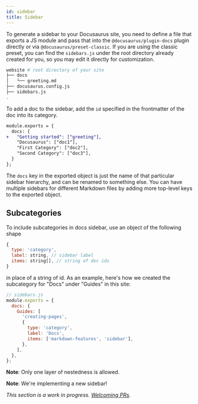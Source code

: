 ```yaml
---
id: sidebar
title: Sidebar
---
```


To generate a sidebar to your Docusaurus site, you need to define a file that exports a JS module and pass that into the `@docusaurus/plugin-docs` plugin directly or via `@docusaurus/preset-classic`. If you are using the classic preset, you can find the `sidebars.js` under the root directory already created for you, so you may edit it directly for customization.

<!-- TODO: change classic template to use `sidebars.js` from json -->

```bash
website # root directory of your site
├── docs
│   └── greeting.md
├── docusaurus.config.js
├── sidebars.js
.
```

To add a doc to the sidebar, add the `id` specified in the frontmatter of the doc into its category.

```diff
module.exports = {
  docs: {
+   "Getting started": ["greeting"],
    "Docusaurus": ["doc1"],
    "First Category": ["doc2"],
    "Second Category": ["doc3"],
  }
};
```

The `docs` key in the exported object is just the name of that particular sidebar hierarchy, and can be renamed to something else. You can have multiple sidebars for different Markdown files by adding more top-level keys to the exported object.

## Subcategories

To include subcategories in docs sidebar, use an object of the following shape

```js
{
  type: 'category',
  label: string, // sidebar label
  items: string[], // string of doc ids
}
```

in place of a string of id. As an example, here's how we created the subcategory for "Docs" under "Guides" in this site:

```jsx
// sidebars.js
module.exports = {
  docs: {
    Guides: [
      'creating-pages',
      {
        type: 'category',
        label: 'Docs',
        items: ['markdown-features', 'sidebar'],
      },
    ],
  },
};
```

**Note**: Only one layer of nestedness is allowed.

**Note**: We're implementing a new sidebar!

_This section is a work in progress. [Welcoming PRs](https://github.com/facebook/docusaurus/issues/1640)._
